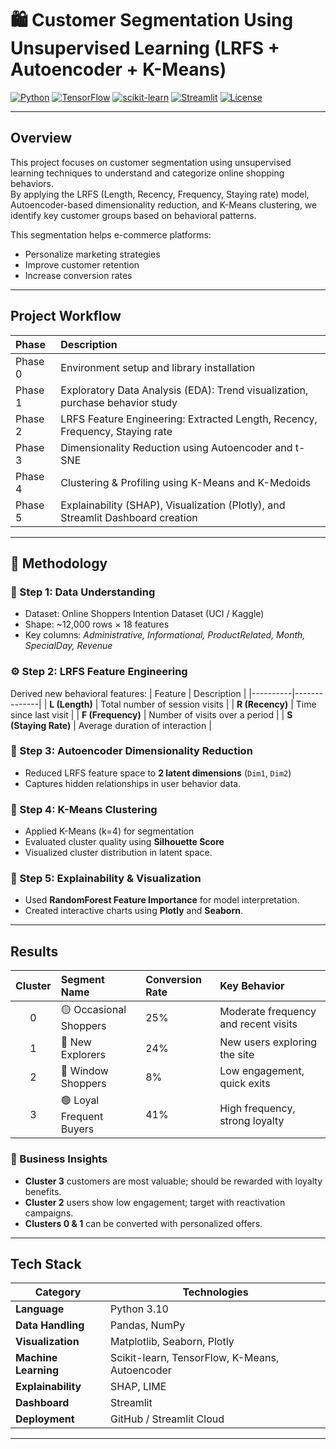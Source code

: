 # 🛍️ Customer Segmentation Using Unsupervised Learning (LRFS + Autoencoder + K-Means)

[![Python](https://img.shields.io/badge/Python-3.10-blue?logo=python)](https://www.python.org/)
[![TensorFlow](https://img.shields.io/badge/TensorFlow-2.x-orange?logo=tensorflow)](https://www.tensorflow.org/)
[![scikit-learn](https://img.shields.io/badge/scikit--learn-1.x-yellow?logo=scikitlearn)](https://scikit-learn.org/)
[![Streamlit](https://img.shields.io/badge/Streamlit-App-red?logo=streamlit)](https://streamlit.io/)
[![License](https://img.shields.io/badge/License-MIT-green.svg)](LICENSE)

---

##  Overview

This project focuses on customer segmentation using unsupervised learning techniques to understand and categorize online shopping behaviors.  
By applying the LRFS (Length, Recency, Frequency, Staying rate) model, Autoencoder-based dimensionality reduction, and K-Means clustering, we identify key customer groups based on behavioral patterns.  

This segmentation helps e-commerce platforms:
- Personalize marketing strategies  
- Improve customer retention  
- Increase conversion rates  

---

##  Project Workflow

| Phase | Description |
|:------|:-------------|
| Phase 0 | Environment setup and library installation |
| Phase 1 | Exploratory Data Analysis (EDA): Trend visualization, purchase behavior study |
| Phase 2| LRFS Feature Engineering: Extracted Length, Recency, Frequency, Staying rate |
| Phase 3 | Dimensionality Reduction using Autoencoder and t-SNE |
| Phase 4 | Clustering & Profiling using K-Means and K-Medoids |
| Phase 5 | Explainability (SHAP), Visualization (Plotly), and Streamlit Dashboard creation |

---

## 🧠 Methodology

### 🧾 Step 1: Data Understanding
- Dataset: Online Shoppers Intention Dataset (UCI / Kaggle)
- Shape: ~12,000 rows × 18 features  
- Key columns: *Administrative, Informational, ProductRelated, Month, SpecialDay, Revenue*

### ⚙️ Step 2: LRFS Feature Engineering
Derived new behavioral features:
| Feature | Description |
|----------|--------------|
| **L (Length)** | Total number of session visits |
| **R (Recency)** | Time since last visit |
| **F (Frequency)** | Number of visits over a period |
| **S (Staying Rate)** | Average duration of interaction |

### 🧩 Step 3: Autoencoder Dimensionality Reduction
- Reduced LRFS feature space to **2 latent dimensions** (`Dim1`, `Dim2`)
- Captures hidden relationships in user behavior data.

### 🔮 Step 4: K-Means Clustering
- Applied K-Means (k=4) for segmentation
- Evaluated cluster quality using **Silhouette Score**
- Visualized cluster distribution in latent space.

### 🧭 Step 5: Explainability & Visualization
- Used  **RandomForest Feature Importance** for model interpretation.  
- Created interactive charts using **Plotly** and **Seaborn**.  

---

##  Results

| Cluster | Segment Name | Conversion Rate | Key Behavior |
|:--------:|:-------------|:----------------|:--------------|
| 0 | 🟡 Occasional Shoppers | 25% | Moderate frequency and recent visits |
| 1 | 🔵 New Explorers | 24% | New users exploring the site |
| 2 | 🔴 Window Shoppers | 8% | Low engagement, quick exits |
| 3 | 🟢 Loyal Frequent Buyers | 41% | High frequency, strong loyalty |

### 🧩 Business Insights
- **Cluster 3** customers are most valuable; should be rewarded with loyalty benefits.  
- **Cluster 2** users show low engagement; target with reactivation campaigns.  
- **Clusters 0 & 1** can be converted with personalized offers.

---

##  Tech Stack

| Category | Technologies |
|-----------|---------------|
| **Language** | Python 3.10 |
| **Data Handling** | Pandas, NumPy |
| **Visualization** | Matplotlib, Seaborn, Plotly |
| **Machine Learning** | Scikit-learn, TensorFlow, K-Means, Autoencoder |
| **Explainability** | SHAP, LIME |
| **Dashboard** | Streamlit |
| **Deployment** | GitHub / Streamlit Cloud |

---



